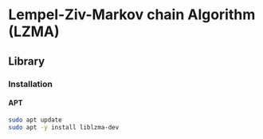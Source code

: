 # Lempel-Ziv-Markov chain Algorithm (LZMA)

## Library

### Installation

#### APT

```sh
sudo apt update
sudo apt -y install liblzma-dev
```
